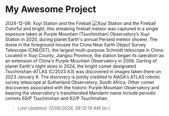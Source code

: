 # My Awesome Project

<!-- APOD Start -->
2024-12-06: Xuyi Station and the Fireball
![Xuyi Station and the Fireball](https://apod.nasa.gov/apod/image/2412/PurpleMountainObservatoryXuYiStationFireball1024.jpg)
Colorful and bright, this streaking fireball meteor was captured in a single exposure taken at Purple Mountain (Tsuchinshan) Observatory’s Xuyi Station in 2020, during planet Earth's annual Perseid meteor shower. The dome in the foreground houses the China Near Earth Object Survey Telescope (CNEOST), the largest multi-purpose Schmidt telescope in China. Located in Xuyi County, Jiangsu Province, the station began its operation as an extension of China's Purple Mountain Observatory in 2006. Darling of planet Earth's night skies in 2024, the bright comet designated Tsuchinshan-ATLAS (C/2023 A3) was discovered in images taken there on 2023 January 9. The discovery is jointly credited to NASA's ATLAS robotic survey telescope at Sutherland Observatory, South Africa. Other comet discoveries associated with the historic Purple Mountain Observatory and bearing the observatory's transliterated Mandarin name include periodic comets 60/P Tsuchinshan and 62/P Tsuchinshan.
> _Last Updated: 12/06/2024, 08:12:19 AM (in )_
<!-- APOD End -->
